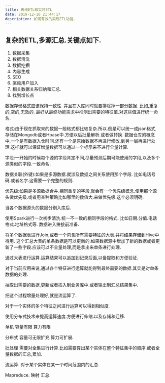 ```yaml
---
title: 离线ETL和实时ETL
date: 2019-12-16 21:44:17
description: 如何有效的实现ETL功能.
---
```

## 复杂的ETL,多源汇总.关键点如下.

1. 数据采集
2. 数据清洗
3. 数据挖掘
4. 内容生成
5. SEO
6. 驱动用户加入
7. 相关数据关系归纳和汇总.
8. 找到增长点

数据存储格式应该保持一致性.
并且在入库同时就要排除掉一部分数据.
比如,重复的,空的,无效的.
最好从最终功能需求中推测出需要的特征值.对这些值进行统一命名.

格式:由于现在抓取来的数据一般格式都比较复杂.所以.倒是可以统一成json格式,存储在Mongodb或者Hbase中.方便以后批量解析.或者做转换.
数据仓库的概念中,一个是有数据入仓时间.还有一个是原始数据不再进行修改.到另一层再进行处理.这样就可以保证增量数据可以通过一个标示来不进行全量计算.

字段:一开始的时候每个源的字段肯定不同,尽量预测后期可能使用的字段,以及多个源类似的字段.一致命名.

数据关联(外键):如果是多源数据.就涉及数据之间关系使用那个字段.
比如电话号码.或者名字.这需要一个完整的规则.

优先级:如果是多源数据合并.相同重复的字段.就会有一个优先级概念.使用那个源头做优先级.或者用某种策略比如哪里的数值大.来做优先级.这个必须明确.

当各个数据源头的数据分别入库后.

使用Spark进行一次初步清洗.统一不一致的相同字段的格式. 比如日期.分值.电话格式.地址格式等.
数据进入拼接前准备.

将多个数据表进行Join,或者一个包含所有需要特征的大表.并将结果存储到Hive中待用.
这个汇总大表的单条数据是可以更新的.如果数据源中增加了新的数据或者更新了一些字段.应该可以不全量处理,而是拿出来单条进行处理.

通过大表进行运算.运算结果可以追加到记录后面,以备提取和方便验证.

对于当前应用来说,通过各个特征进行运算就能得到最终需要的数据.其实是对单条数据的处理.


抽取出需要的数据,更新或者插入到业务库中.或者输出到汇总结果集中.

把这个过程增量处理好,就是流运算了.

对于一个实体的多个特征之间进行运算可以得到相似度.

使用分布式技术来提高运算速度.方便进行伸缩.以及存储和迁移.

单机
容量有限
算力有限

分布式
容量可无限扩充
算力可扩展.

批处理
需要对全集进行计算.比如需要算出某个实体在整个特征集中的顺序.或者全量数据的汇总,累加.

流运算.
对于某个实体在某一个时间范围内的汇总.

Mapreduce.
映射 汇总.


